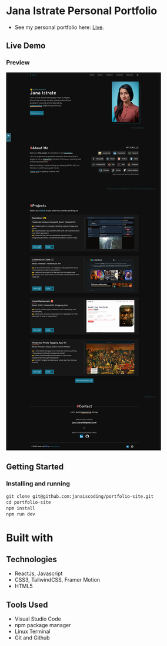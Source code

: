 # Jana Istrate Personal Portfolio

- See my personal portfolio here: [Live](https://www.janaistrate.com/).

## Live Demo

### Preview

![Preview personal portfolio - Desktop](</public/assets/www.janaistrate.com_%20(1).png>)

## Getting Started

### Installing and running

```
git clone git@github.com:janaiscoding/portfolio-site.git
cd portfolio-site
npm install
npm run dev
```

# Built with

## Technologies

- ReactJs, Javascript
- CSS3, TailwindCSS, Framer Motion
- HTML5

## Tools Used

- Visual Studio Code
- npm package manager
- Linux Terminal
- Git and Github
